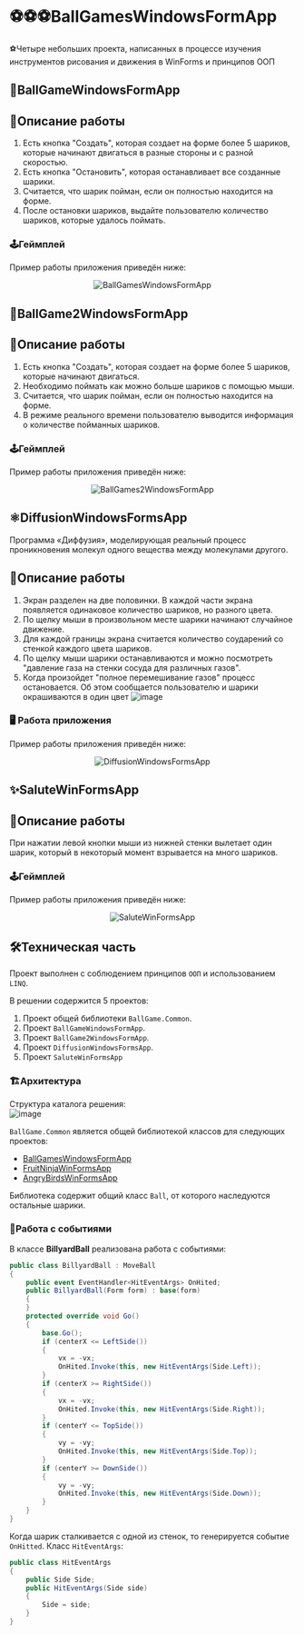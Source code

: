 # ⚽⚽⚽BallGamesWindowsFormApp
⚽Четыре небольших проекта, написанных в процессе изучения инструментов рисования и движения в WinForms и принципов ООП

## 🔴BallGameWindowsFormApp

## 📝Описание работы
1. Есть кнопка "Создать", которая создает на форме более 5 шариков, которые начинают двигаться в разные стороны и с разной скоростью.
2. Есть кнопка "Остановить", которая останавливает все созданные шарики.
3. Считается, что шарик пойман, если он полностью находится на форме.
4. После остановки шариков, выдайте пользователю количество шариков, которые удалось поймать.

### 🕹️Геймплей
Пример работы приложения приведён ниже:
<div " align="center">

![BallGamesWindowsFormApp](https://github.com/IvanPovaliaev/BallGamesWindowsFormApp/assets/157638990/4e13057a-0885-44d9-8d6d-a15fa7b9360e)

</div>

## 🔵BallGame2WindowsFormApp
## 📝Описание работы
1. Есть кнопка "Создать", которая создает на форме более 5 шариков, которые начинают двигаться.
2. Необходимо поймать как можно больше шариков с помощью мыши.
3. Считается, что шарик пойман, если он полностью находится на форме.
4. В режиме реального времени пользователю выводится информация о количестве пойманных шариков.

### 🕹️Геймплей
Пример работы приложения приведён ниже:
<div " align="center">

![BallGames2WindowsFormApp](https://github.com/IvanPovaliaev/BallGamesWindowsFormApp/assets/157638990/21e69313-9751-4a9f-aa12-d9decb6070d3)

</div>

## ⚛DiffusionWindowsFormsApp
Программа «Диффузия», моделирующая реальный процесс проникновения молекул одного вещества между молекулами другого.
## 📝Описание работы
1. Экран разделен на две половинки. В каждой части экрана появляется одинаковое количество шариков, но разного цвета.
2. По щелку мыши в произвольном месте шарики начинают случайное движение.
3.  Для каждой границы экрана считается количество соударений со стенкой каждого цвета шариков.
4.  По щелку мыши шарики останавливаются и можно посмотреть "давление газа на стенки сосуда для различных газов".
5.  Когда произойдет "полное перемешивание газов" процесс остановается. Об этом сообщается пользователю и шарики окрашиваются в один цвет
![image](https://github.com/IvanPovaliaev/BallGamesWindowsFormApp/assets/157638990/389339f7-31b1-49ae-8066-f37a09ae9f80)


### 🖥️ Работа приложения
Пример работы приложения приведён ниже:
<div " align="center">

![DiffusionWindowsFormsApp](https://github.com/IvanPovaliaev/BallGamesWindowsFormApp/assets/157638990/890d868a-d741-45de-89c0-9c48f41e1a22)

</div>

## ✨SaluteWinFormsApp
## 📝Описание работы
При нажатии левой кнопки мыши из нижней стенки вылетает один шарик, который в некоторый момент взрывается на много шариков.
### 🕹️Геймплей
Пример работы приложения приведён ниже:
<div " align="center">

![SaluteWinFormsApp](https://github.com/IvanPovaliaev/BallGamesWindowsFormApp/assets/157638990/38d89c78-02ec-4d20-8efb-22996d810483)

</div>

## 🛠️Техническая часть

Проект выполнен с соблюдением принципов `ООП` и использованием `LINQ`.

В решении содержится 5 проектов:
1. Проект общей библиотеки `BallGame.Common`.
2. Проект `BallGameWindowsFormApp`.
3. Проект `BallGame2WindowsFormApp`.
4. Проект `DiffusionWindowsFormsApp`.
5. Проект `SaluteWinFormsApp`

### 🏗️Архитектура

Структура каталога решения:<br />
![image](https://github.com/IvanPovaliaev/BallGamesWindowsFormApp/assets/157638990/19fc68ad-b1c5-4b54-9681-754c803686f1)

`BallGame.Common` является общей библиотекой классов для следующих проектов:
* [BallGamesWindowsFormApp](https://github.com/IvanPovaliaev/BallGamesWindowsFormApp)
* [FruitNinjaWinFormsApp](https://github.com/IvanPovaliaev/FruitNinjaWinFormsApp)
* [AngryBirdsWinFormsApp](https://github.com/IvanPovaliaev/AngryBirdsWinFormsApp)

Библиотека содержит общий класс `Ball`, от которого наследуются остальные шарики.

### 📅Работа с событиями
В классе **BillyardBall** реализована работа с событиями:
```csharp
public class BillyardBall : MoveBall
{
    public event EventHandler<HitEventArgs> OnHited;
    public BillyardBall(Form form) : base(form)
    {
    }
    protected override void Go()
    {
        base.Go();
        if (centerX <= LeftSide())
        {
            vx = -vx;
            OnHited.Invoke(this, new HitEventArgs(Side.Left));
        }
        if (centerX >= RightSide())
        {
            vx = -vx;
            OnHited.Invoke(this, new HitEventArgs(Side.Right));
        }
        if (centerY <= TopSide())
        {
            vy = -vy;
            OnHited.Invoke(this, new HitEventArgs(Side.Top));
        }
        if (centerY >= DownSide())
        {
            vy = -vy;
            OnHited.Invoke(this, new HitEventArgs(Side.Down));
        }
    }
}
```
Когда шарик сталкивается с одной из стенок, то генерируется событие `OnHitted`.
Класс `HitEventArgs`:
```csharp
public class HitEventArgs
{
    public Side Side;
    public HitEventArgs(Side side)
    {
        Side = side;
    }
}
```
